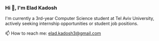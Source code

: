 ### Hi 👋, I'm Elad Kadosh

I'm currently a 3rd-year Computer Science student at Tel Aviv University, actively seeking internship opportunities or student job positions.

📫 How to reach me: elad.kadosh3@gmail.com
<!--
**Eladk3/Eladk3** is a ✨ _special_ ✨ repository because its `README.md` (this file) appears on your GitHub profile.

Here are some ideas to get you started:

- 🔭 I’m currently working on ...
- 🌱 I’m currently learning ...
- 👯 I’m looking to collaborate on ...
- 🤔 I’m looking for help with ...
- 💬 Ask me about ...
- 📫 How to reach me: elad.kadosh3@gmail.com
- 😄 Pronouns: ...
- ⚡ Fun fact: ...
-->
